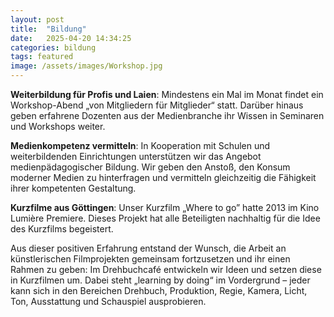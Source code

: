 ```yaml
---
layout: post
title:  "Bildung"
date:   2025-04-20 14:34:25
categories: bildung
tags: featured
image: /assets/images/Workshop.jpg
---
```


**Weiterbildung für Profis und Laien**:
Mindestens ein Mal im Monat findet ein Workshop-Abend „von Mitgliedern für Mitglieder“ statt. Darüber hinaus geben erfahrene Dozenten aus der Medienbranche ihr Wissen in Seminaren und Workshops weiter.

**Medienkompetenz vermitteln**:
In Kooperation mit Schulen und weiterbildenden Einrichtungen unterstützen wir das Angebot medienpädagogischer Bildung. Wir geben den Anstoß, den Konsum moderner Medien zu hinterfragen und vermitteln gleichzeitig die Fähigkeit ihrer kompetenten Gestaltung.

**Kurzfilme aus Göttingen**:
Unser Kurzfilm „Where to go” hatte 2013 im Kino Lumière Premiere. Dieses Projekt hat alle Beteiligten nachhaltig für die Idee des Kurzfilms begeistert.

Aus dieser positiven Erfahrung entstand der Wunsch, die Arbeit an künstlerischen Filmprojekten gemeinsam fortzusetzen und ihr einen Rahmen zu geben: Im Drehbuchcafé entwickeln wir Ideen und setzen diese in Kurzfilmen um. Dabei steht „learning by doing“ im Vordergrund – jeder kann sich in den Bereichen Drehbuch, Produktion, Regie, Kamera, Licht, Ton, Ausstattung und Schauspiel ausprobieren.
